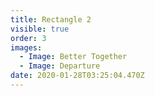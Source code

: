 ```yaml
---
title: Rectangle 2
visible: true
order: 3
images:
  - Image: Better Together
  - Image: Departure
date: 2020-01-28T03:25:04.470Z
---
```


